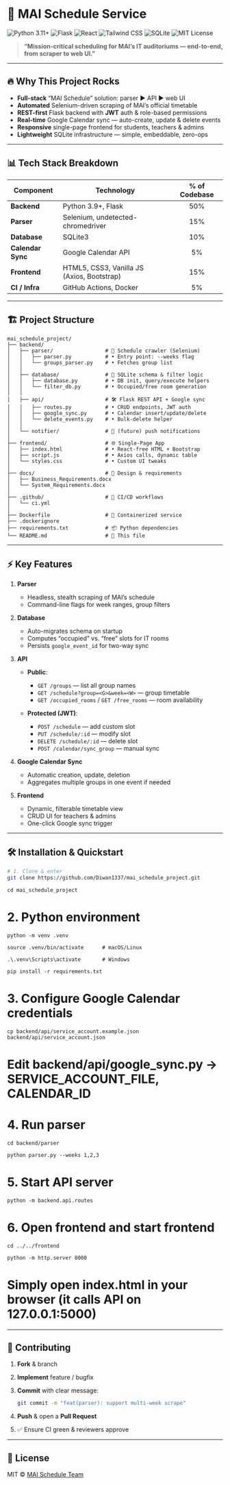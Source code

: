 
# 🚀 MAI Schedule Service

![Python 3.11+](https://img.shields.io/badge/python-3.11%2B-blue?logo=python)
![Flask](https://img.shields.io/badge/flask-2.x-orange?logo=flask)
![React](https://img.shields.io/badge/react-18.x-blue?logo=react)
![Tailwind CSS](https://img.shields.io/badge/tailwindcss-^3.0-teal?logo=tailwind-css)
![SQLite](https://img.shields.io/badge/sqlite-3.x-lightgrey?logo=sqlite)
![MIT License](https://img.shields.io/badge/license-MIT-green)

> **“Mission-critical scheduling for MAI’s IT auditoriums — end-to-end, from scraper to web UI.”**

---

## 🔥 Why This Project Rocks

- **Full-stack** “MAI Schedule” solution: parser ▶️ API ▶️ web UI  
- **Automated** Selenium-driven scraping of MAI’s official timetable  
- **REST-first** Flask backend with **JWT** auth & role-based permissions  
- **Real-time** Google Calendar sync — auto-create, update & delete events  
- **Responsive** single-page frontend for students, teachers & admins  
- **Lightweight** SQLite infrastructure — simple, embeddable, zero-ops  

---

## 📊 Tech Stack Breakdown

| Component           | Technology               | % of Codebase |
|---------------------|--------------------------|:-------------:|
| **Backend**         | Python 3.9+, Flask       |      50%      |
| **Parser**          | Selenium, undetected-chromedriver | 15% |
| **Database**        | SQLite3                  |      10%      |
| **Calendar Sync**   | Google Calendar API      |       5%      |
| **Frontend**        | HTML5, CSS3, Vanilla JS (Axios, Bootstrap) | 15% |
| **CI / Infra**      | GitHub Actions, Docker   |       5%      |

---

## 🏗 Project Structure

```text
mai_schedule_project/
├── backend/
│   ├── parser/                 # 🤖 Schedule crawler (Selenium)
│   │   ├── parser.py           # • Entry point: --weeks flag  
│   │   └── groups_parser.py    # • Fetches group list  
│   │
│   ├── database/               # 💾 SQLite schema & filter logic
│   │   ├── database.py         # • DB init, query/execute helpers  
│   │   └── filter_db.py        # • Occupied/free room generation  
│   │
│   ├── api/                    # 🛠 Flask REST API + Google sync
│   │   ├── routes.py           # • CRUD endpoints, JWT auth  
│   │   ├── google_sync.py      # • Calendar insert/update/delete  
│   │   └── delete_events.py    # • Bulk-delete helper  
│   │
│   └── notifier/               # 🔔 (future) push notifications
│
├── frontend/                   # 🌐 Single-Page App
│   ├── index.html              # • React-free HTML + Bootstrap  
│   ├── script.js               # • Axios calls, dynamic table  
│   └── styles.css              # • Custom UI tweaks  
│
├── docs/                       # 📝 Design & requirements
│   ├── Business_Requirements.docx
│   └── System_Requirements.docx
│
├── .github/                    # 🚧 CI/CD workflows
│   └── ci.yml
│
├── Dockerfile                  # 🐳 Containerized service
├── .dockerignore
├── requirements.txt            # 📦 Python dependencies
└── README.md                   # 📘 This file
````

---

## ⚡ Key Features

1. **Parser**

   * Headless, stealth scraping of MAI’s schedule
   * Command-line flags for week ranges, group filters

2. **Database**

   * Auto-migrates schema on startup
   * Computes “occupied” vs. “free” slots for IT rooms
   * Persists `google_event_id` for two-way sync

3. **API**

   * **Public**:

     * `GET /groups` — list all group names
     * `GET /schedule?group=<G>&week=<W>` — group timetable
     * `GET /occupied_rooms` / `GET /free_rooms` — room availability
   * **Protected (JWT)**:

     * `POST /schedule` — add custom slot
     * `PUT /schedule/:id` — modify slot
     * `DELETE /schedule/:id` — delete slot
     * `POST /calendar/sync_group` — manual sync

4. **Google Calendar Sync**

   * Automatic creation, update, deletion
   * Aggregates multiple groups in one event if needed

5. **Frontend**

   * Dynamic, filterable timetable view
   * CRUD UI for teachers & admins
   * One-click Google sync trigger

---

## 🛠 Installation & Quickstart

```bash
# 1. Clone & enter
git clone https://github.com/Diwan1337/mai_schedule_project.git
```
````
cd mai_schedule_project
````
# 2. Python environment
````
python -m venv .venv
````
````
source .venv/bin/activate      # macOS/Linux
````
````
.\.venv\Scripts\activate       # Windows
````
````
pip install -r requirements.txt
````

# 3. Configure Google Calendar credentials
````
cp backend/api/service_account.example.json backend/api/service_account.json
````
# Edit backend/api/google_sync.py → SERVICE_ACCOUNT_FILE, CALENDAR_ID

# 4. Run parser
````
cd backend/parser
````
````
python parser.py --weeks 1,2,3
````
# 5. Start API server
````
python -m backend.api.routes
````

# 6. Open frontend and start frontend
````
cd ../../frontend
````
````
python -m http.server 8000
````
# Simply open index.html in your browser (it calls API on 127.0.0.1:5000)



---

## 🤝 Contributing

1. **Fork** & branch
2. **Implement** feature / bugfix
3. **Commit** with clear message:

   ```bash
   git commit -m "feat(parser): support multi-week scrape"
   ```
4. **Push** & open a **Pull Request**
5. ✅ Ensure CI green & reviewers approve

---

## 📜 License

MIT © [MAI Schedule Team](https://github.com/Diwan1337)
